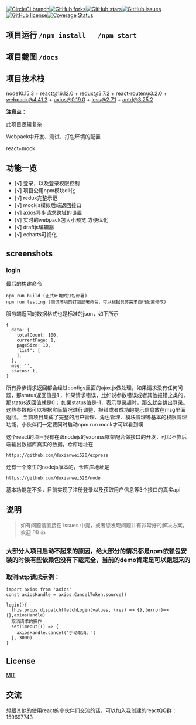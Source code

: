 [![CircleCI branch](https://img.shields.io/circleci/project/github/duxianwei520/react/master.svg?style=flat-square)](https://circleci.com/gh/duxianwei520/react)[![GitHub forks](https://img.shields.io/github/forks/duxianwei520/react.svg)](https://github.com/duxianwei520/react/network)[![GitHub stars](https://img.shields.io/github/stars/duxianwei520/react.svg)](https://github.com/duxianwei520/react/stargazers)[![GitHub issues](https://img.shields.io/github/issues/duxianwei520/react.svg)](https://github.com/duxianwei520/react/issues)[![GitHub license](https://img.shields.io/github/license/duxianwei520/react.svg)](https://github.com/duxianwei520/react/blob/master/LICENSE)[![Coverage Status](https://coveralls.io/repos/github/duxianwei520/react/badge.svg)](https://coveralls.io/github/duxianwei520/react)

## 项目运行   `/npm install   /npm start`

## 项目截图   `/docs`

## 项目技术栈

node10.15.3 + react@16.12.0 + redux@3.7.2 + react-router@3.2.0 + webpack@4.41.2 + axios@0.19.0 + less@2.7.1 + antd@3.25.2

**注意点：**

此项目逻辑复杂

Webpack中开发、测试、打包环境的配置

react+mock

## 功能一览

- [√] 登录，以及登录权限控制
- [√] 项目公用npm模块dll化
- [√] redux完整示范
- [√] mockjs模拟后端返回接口
- [√] axios异步请求跨域的设置
- [√] 实时的webpack包大小预览,方便优化
- [√] draftjs编辑器
- [√] echarts可视化

## screenshots

### login

最后的构建命令

```
npm run build (正式环境的打包部署)
npm run testing (测试环境的打包部署命令，可以根据具体需求自行配置修改)

```

服务端返回的数据格式也是标准的json，如下所示

```
{
  data: {
    totalCount: 100,
    currentPage: 1,
    pageSize: 10,
    'list': [
    ],
  },
  msg: '',
  status: 1,
}

```

所有异步请求返回都会经过configs里面的ajax.js做处理，如果请求没有任何问题，那status返回值是1；
如果请求错误，比如说参数错误或者其他报错之类的，那status返回值就是0；
如果status值是-1，表示登录超时，那么就会跳出登录。
这些参数都可以根据实际情况进行调整，报错或者成功的提示信息放在msg里面返回。
当前项目集成了完整的用户管理、角色管理、模块管理等基本的权限管理功能，小伙伴们一定要同时启动npm run mock才可以看到噢

这个react的项目我有在跟nodejs的express框架配合做接口的开发，可以不靠后端输出数据库真实的数据，仓库地址在

```
https://github.com/duxianwei520/express

```

还有一个原生的nodejs版本的，仓库库地址是

```
https://github.com/duxianwei520/node

```

基本功能差不多，目前实现了注册登录以及获取用户信息等3个接口的真实api

## 说明

> 如有问题请直接在 Issues 中提，或者您发现问题并有非常好的解决方案，欢迎 PR 👍

### 大部分人项目启动不起来的原因，绝大部分的情况都是npm依赖包安装的时候有些依赖包没有下载完全，当前的demo肯定是可以跑起来的

### 取消http请求示例：

```
import axios from 'axios'
const axiosHandle = axios.CancelToken.source()

login(){
  this.props.dispatch(fetchLogin(values, (res) => {},(error)=>{},axiosHandle)
  取消请求的操作
  setTimeout(() => {
    axiosHandle.cancel('手动取消。')
  }, 3000)
}

```

## License

[MIT](https://github.com/duxianwei520/react/blob/master/LICENSE)

## 交流

想跟其他的使用react的小伙伴们交流的话，可以加入我创建的reactQQ群：159697743
